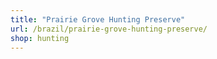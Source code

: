 ```yaml
---
title: "Prairie Grove Hunting Preserve"
url: /brazil/prairie-grove-hunting-preserve/
shop: hunting
---
```

